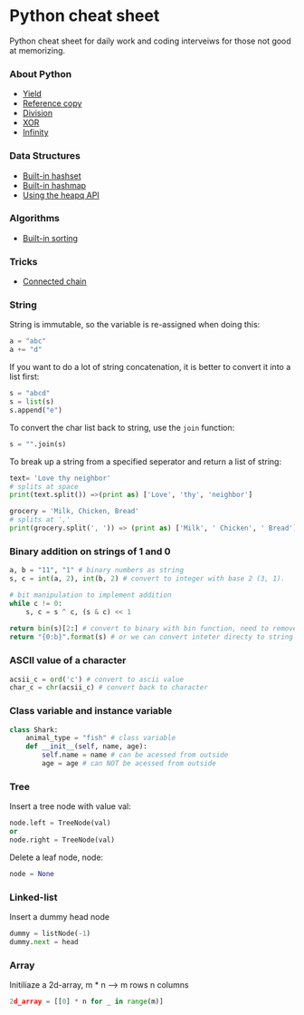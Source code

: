 # Python cheat sheet
Python cheat sheet for daily work and coding interveiws for those not good at memorizing.

### About Python
* [Yield](https://github.com/Wentao-Shi/Python-cheat-sheet/blob/main/python_yield.md)
* [Reference copy](https://github.com/Wentao-Shi/Python-cheat-sheet/blob/main/python_reference_copy.md)
* [Division](https://github.com/Wentao-Shi/Python-cheat-sheet/blob/main/python_division.md)
* [XOR](https://github.com/Wentao-Shi/Python-cheat-sheet/blob/main/python_xor.md)
* [Infinity](https://github.com/Wentao-Shi/Python-cheat-sheet/blob/main/python_infinity.md)

### Data Structures
* [Built-in hashset](https://github.com/Wentao-Shi/Python-cheat-sheet/blob/main/built_in_hashset.md)
* [Built-in hashmap](https://github.com/Wentao-Shi/Python-cheat-sheet/blob/main/built_in_hashmap.md)
* [Using the heapq API](https://github.com/Wentao-Shi/Python-cheat-sheet/blob/main/using_heapq.md)

### Algorithms
* [Built-in sorting](https://github.com/Wentao-Shi/Python-cheat-sheet/blob/main/built_in_sort.md)


### Tricks
* [Connected chain](https://github.com/Wentao-Shi/Python-cheat-sheet/blob/main/trick_connected_chain.md)




### String
String is immutable, so the variable is re-assigned when doing this:
```python
a = "abc"
a += "d"
```
If you want to do a lot of string concatenation, it is better to convert it into a list first:
```python
s = "abcd"
s = list(s)
s.append("e")
```
To convert the char list back to string, use the ```join``` function:
```python
s = "".join(s) 
```

To break up a string from a specified seperator and return a list of string:
```python
text= 'Love thy neighbor'
# splits at space
print(text.split()) =>(print as) ['Love', 'thy', 'neighbor']

grocery = 'Milk, Chicken, Bread'
# splits at ','
print(grocery.split(', ')) => (print as) ['Milk', ' Chicken', ' Bread']
```

### Binary addition on strings of 1 and 0
```python
a, b = "11", "1" # binary numbers as string
s, c = int(a, 2), int(b, 2) # convert to integer with base 2 (3, 1).

# bit manipulation to implement addition
while c != 0:
    s, c = s ^ c, (s & c) << 1 
    
return bin(s)[2:] # convert to binary with bin function, need to remove first two characters "0b".
return "{0:b}".format(s) # or we can convert inteter directy to string with format() by specifying binary.
```

### ASCII value of a character
```python
acsii_c = ord('c') # convert to ascii value
char_c = chr(acsii_c) # convert back to character
```

### Class variable and instance variable
```python
class Shark:
    animal_type = "fish" # class variable
    def __init__(self, name, age):
        self.name = name # can be acessed from outside
        age = age # can NOT be acessed from outside
```
### Tree
Insert a tree node with value val:
```python
node.left = TreeNode(val)
or 
node.right = TreeNode(val)
```

Delete a leaf node, node:
```python
node = None
```

### Linked-list 
Insert a dummy head node
```python
dummy = listNode(-1)
dummy.next = head
```


### Array
Initiliaze a 2d-array, m * n --> m rows  n columns
```python
2d_array = [[0] * n for _ in range(m)]  
```





